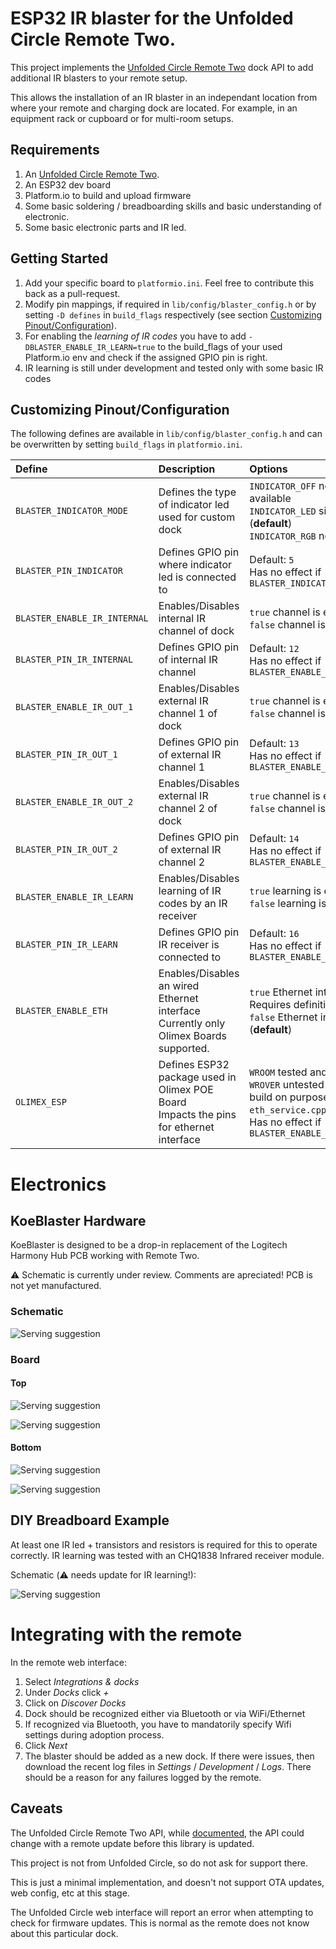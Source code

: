 # ESP32 IR blaster for the Unfolded Circle Remote Two.

This project implements the [Unfolded Circle Remote Two](https://www.unfoldedcircle.com/) dock API to add additional IR blasters
to your remote setup.

This allows the installation of an IR blaster in an independant location from where your
remote and charging dock are located. For example, in an equipment rack or cupboard or for
multi-room setups.

## Requirements

1. An [Unfolded Circle Remote Two](https://www.unfoldedcircle.com/).
1. An ESP32 dev board
1. Platform.io to build and upload firmware
1. Some basic soldering / breadboarding skills and basic understanding of electronic.
1. Some basic electronic parts and IR led.

## Getting Started

1. Add your specific board to ``platformio.ini``. Feel free to contribute this back as a pull-request. 
1. Modify pin mappings, if required in ``lib/config/blaster_config.h`` or by setting `-D defines` in ``build_flags`` respectively (see section [Customizing Pinout/Configuration](#customizing-pinout-configuration)).
1. For enabling the *learning of IR codes* you have to add ``-DBLASTER_ENABLE_IR_LEARN=true`` to the build_flags of your used Platform.io env and check if the assigned GPIO pin is right.
1. IR learning is still under development and tested only with some basic IR codes

## Customizing Pinout/Configuration 

The following defines are available in ``lib/config/blaster_config.h`` and can be overwritten by setting ``build_flags`` in ``platformio.ini``.

| Define | Description | Options |
|:-------|:------------|:--------|
|`BLASTER_INDICATOR_MODE` | Defines the type of indicator led used for custom dock | `INDICATOR_OFF` no indicator led available<br/>`INDICATOR_LED` single color led (__default__)<br/>`INDICATOR_RGB` not yet implemented |
|`BLASTER_PIN_INDICATOR` | Defines GPIO pin where indicator led is connected to  | Default: `5`<br/>Has no effect if `BLASTER_INDICATOR_MODE=INDICATOR_OFF` |
|`BLASTER_ENABLE_IR_INTERNAL` | Enables/Disables internal IR channel of dock | `true` channel is enabled (__default__)<br/> `false` channel is disabled |
|`BLASTER_PIN_IR_INTERNAL` | Defines GPIO pin of internal IR channel | Default: `12`<br/>Has no effect if `BLASTER_ENABLE_IR_INTERNAL=false` |
|`BLASTER_ENABLE_IR_OUT_1` | Enables/Disables external IR channel 1 of dock | `true` channel is enabled (__default__)<br/> `false` channel is disabled |
|`BLASTER_PIN_IR_OUT_1` | Defines GPIO pin of external IR channel 1 | Default: `13`<br/>Has no effect if `BLASTER_ENABLE_IR_OUT_1=false` |
|`BLASTER_ENABLE_IR_OUT_2` | Enables/Disables external IR channel 2 of dock | `true` channel is enabled (__default__)<br/> `false` channel is disabled |
|`BLASTER_PIN_IR_OUT_2` | Defines GPIO pin of external IR channel 2 | Default: `14`<br/>Has no effect if `BLASTER_ENABLE_IR_OUT_2=false` |
|`BLASTER_ENABLE_IR_LEARN` | Enables/Disables learning of IR codes by an IR receiver | `true` learning is enabled<br/> `false` learning is disabled  (__default__)|
|`BLASTER_PIN_IR_LEARN` | Defines GPIO pin IR receiver is connected to | Default: `16`<br/>Has no effect if `BLASTER_ENABLE_IR_LEARN=false` |
|`BLASTER_ENABLE_ETH` | Enables/Disables an wired Ethernet interface<br/>Currently only Olimex Boards supported. | `true` Ethernet interface available. Requires definition of `OLIMEX_ESP`<br/> `false` Ethernet interface not available  (__default__)|
|`OLIMEX_ESP` | Defines ESP32 package used in Olimex POE Board<br/>Impacts the pins for ethernet interface | `WROOM` tested and confirmed working<br/>`WROVER` untested ⚠️, therefore breaks build on purpose. Adaption in `eth_service.cpp` required!<br/>Has no effect if `BLASTER_ENABLE_ETH=false` |




# Electronics

## KoeBlaster Hardware

KoeBlaster is designed to be a drop-in replacement of the Logitech Harmony Hub PCB working with Remote Two.

⚠️ Schematic is currently under review. Comments are apreciated!
PCB is not yet manufactured.

### Schematic

![Serving suggestion](https://github.com/itcorner/ESP32-IRBlaster-UCR2/blob/main/kicad/KoeBlaster/exports/schematic_v0.1.png?raw=true)

### Board

#### Top

![Serving suggestion](https://github.com/itcorner/ESP32-IRBlaster-UCR2/blob/main/kicad/KoeBlaster/exports/KoeBlaster-brd_top_elements.svg?raw=true)

![Serving suggestion](https://github.com/itcorner/ESP32-IRBlaster-UCR2/blob/main/kicad/KoeBlaster/exports/KoeBlaster-brd_top.svg?raw=true)

#### Bottom

![Serving suggestion](https://github.com/itcorner/ESP32-IRBlaster-UCR2/blob/main/kicad/KoeBlaster/exports/KoeBlaster-brd_bottom_elements.svg?raw=true)

![Serving suggestion](https://github.com/itcorner/ESP32-IRBlaster-UCR2/blob/main/kicad/KoeBlaster/exports/KoeBlaster-brd_bottom.svg?raw=true)



## DIY Breadboard Example

At least one IR led + transistors and resistors is required for this to operate correctly.
IR learning was tested with an CHQ1838 Infrared receiver module.

Schematic (⚠️ needs update for IR learning!):

![Serving suggestion](https://github.com/itcorner/ESP32-IRBlaster-UCR2/blob/main/kicad/schematic.png?raw=true)

# Integrating with the remote

In the remote web interface:

1. Select *Integrations & docks*
1. Under *Docks* click *+*
1. Click on *Discover Docks*
1. Dock should be recognized either via Bluetooth or via WiFi/Ethernet
1. If recognized via Bluetooth, you have to mandatorily specify Wifi settings during adoption process.
1. Click *Next*
1. The blaster should be added as a new dock. If there were issues, then download the recent log files in
*Settings* / *Development* / *Logs*. There should be a reason for any failures logged by the remote.

## Caveats

The Unfolded Circle Remote Two API, while [documented](https://github.com/unfoldedcircle/core-api/blob/main/dock-api/README.md),
the API could change with a remote update before this library is updated. 

This project is not from Unfolded Circle, so do not ask for support there.

This is just a minimal implementation, and doesn't not support OTA updates, web config, etc at this stage.

The Unfolded Circle web interface will report an error when attempting to check for firmware updates. This is normal as
the remote does not know about this particular dock.
